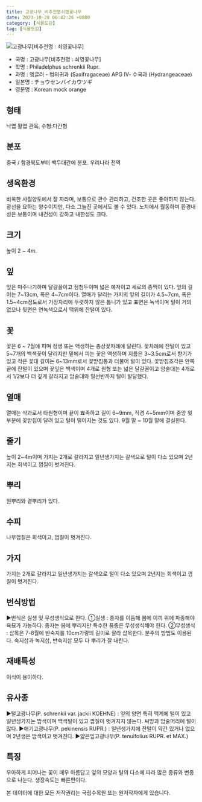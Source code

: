 ```yaml
---
title: 고광나무_비추천명쇠영꽃나무
date: 2023-10-28 00:42:26 +0800
category: [식물도감]
tag: [식물도감]
---
```




![고광나무[비추천명 : 쇠영꽃나무]](/fileUpload/plants/basic/Saxifragaceae/Philadelphus/15557/15557_3_th2.JPG)
- 국명 : 고광나무[비추천명 : 쇠영꽃나무]
- 학명 : Philadelphus schrenkii Rupr.
- 과명 : 앵글러 - 범의귀과 (Saxifragaceae) APG Ⅳ- 수국과 (Hydrangeaceae)
- 일본명 : チョウセンバイカウツギ
- 영문명 : Korean mock orange


## 형태
낙엽 활엽 관목, 수형:다간형
## 분포
중국 / 함경북도부터 백두대간에 분포. 우리나라 전역
## 생육환경
비옥한 사질양토에서 잘 자라며, 보통으로 관수 관리하고, 건조한 곳은 좋아하지 않는다. 광선을 요하는 양수이지만, 다소 그늘진 곳에서도 볼 수 있다. 노지에서 월동하며 환경내성은 보통이며 내건성이 강하고 내한성도 크다.
## 크기
높이 2 ~ 4m.
## 잎
잎은 마주나기하며 달걀꼴이고 점첨두이며 넓은 예저이고 세로의 종맥이 있다. 잎의 길이는 7~13cm, 폭은 4~7cm이다. 열매가 달리는 가지의 잎의 길이가 4.5~7cm, 폭은 1.5~4cm정도로서 가장자리에 뚜렷하지 않은 톱니가 있고 표면은 녹색이며 털이 거의 없으나 뒷면은 연녹색으로서 맥위에 잔털이 있다.
## 꽃
꽃은 6 ~ 7월에 피며 정생 또는 액생하는 총상꽃차례에 달린다. 꽃차례에 잔털이 있고 5~7개의 백색꽃이 달리지만 밑에서 피는 꽃은 액생하며 지름은 3~3.5cm로서 향기가 있고 작은 꽃대 길이는 6~13mm로서 꽃받침통과 더불어 털이 있다. 꽃받침조각은 안쪽 끝에 잔털이 있으며 꽃잎은 백색이며 4개로 원형 또는 넓은 달걀꼴이고 암술대는 4개로서 1/2보다 더 깊게 갈라지고 암술대와 밀선반까지 털이 발달했다.
## 열매
열매는 삭과로서 타원형이며 끝이 뾰족하고 길이 6~9mm, 직경 4~5mm이며 중앙 윗부분에 꽃받침이 달려 있고 털이 떨어지는 것도 있다. 9월 말 ~ 10월 말에 결실한다.
## 줄기
높이 2~4m이며 가지는 2개로 갈라지고 일년생가지는 갈색으로 털이 다소 있으며 2년지는 회색이고 껍질이 벗겨진다.
## 뿌리
원뿌리와 곁뿌리가 있다.
## 수피
나무껍질은 회색이고, 껍질이 벗겨진다.
## 가지
가지는 2개로 갈라지고 일년생가지는 갈색으로 털이 다소 있으며 2년지는 회색이고 껍질이 벗겨진다.
## 번식방법
▶번식은 실생 및 무성생식으로 한다. ①실생 : 종자를 이듬해 봄에 이끼 위에 파종해야 육묘가 가능하다. 종자는 봄에 뿌리지만 특수한 품종은 무성생식해야 한다. ②무성생식 : 삽목은 7-8월에 반숙지를 10cm가량의 길이로 잘라 삽목한다. 분주의 방법도 이용된다. 숙지삽과 녹지삽, 반숙지삽 모두 다 뿌리가 잘 내린다.
## 재배특성
이식이 용이하다.
## 유사종
▶털고광나무(P. schrenkii var. jackii KOEHNE) : 잎의 양면 특히 맥계에 털이 있고 일년생가지는 밤색이며 백색털이 있고 껍질이 벗겨지지 않는다. 씨방과 암술머리에 털이 많다.▶애기고광나무(P. pekinensis RUPR.) : 일년생가지에 잔털이 약간 있거나 없으며 2년생은 밤색이고 벗겨진다.▶얇은잎고광나무(P. tenuifolius RUPR. et MAX.)
## 특징
우아하게 피어나는 꽃이 매우 아름답고 잎의 모양과 털의 다소에 따라 많은 종류와 변종으로 나눈다. 생장속도는 빠른편이다.






본 데이터에 대한 모든 저작권리는 국립수목원 또는 원저작자에게 있습니다.
